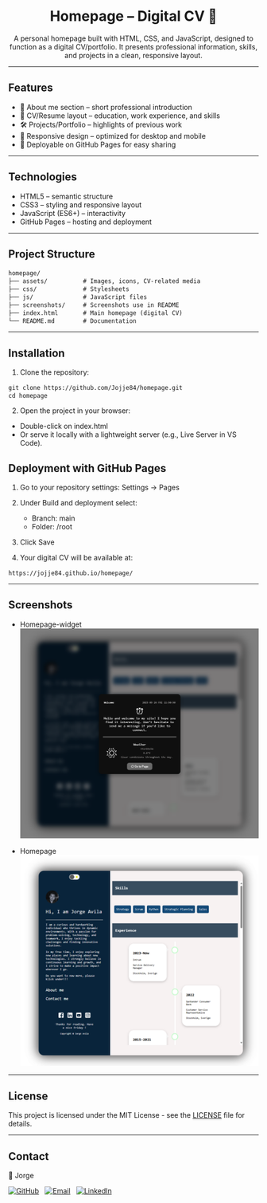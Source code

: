 <h1 align='center'>Homepage – Digital CV 💼</h1>

<p align="center">A personal homepage built with HTML, CSS, and JavaScript, designed to function as a digital CV/portfolio. It presents professional information, skills, and projects in a clean, responsive layout.</p>

---

## Features

- 👤 About me section – short professional introduction
- 📑 CV/Resume layout – education, work experience, and skills
- 🛠️ Projects/Portfolio – highlights of previous work
- 📱 Responsive design – optimized for desktop and mobile
- 🚀 Deployable on GitHub Pages for easy sharing

---

## Technologies

- HTML5 – semantic structure
- CSS3 – styling and responsive layout
- JavaScript (ES6+) – interactivity
- GitHub Pages – hosting and deployment

---

## Project Structure

```
homepage/
├── assets/          # Images, icons, CV-related media
├── css/             # Stylesheets
├── js/              # JavaScript files
├── screenshots/     # Screenshots use in README
├── index.html       # Main homepage (digital CV)
└── README.md        # Documentation
```

---

## Installation

1. Clone the repository:

```
git clone https://github.com/Jojje84/homepage.git
cd homepage
```

2. Open the project in your browser:

- Double-click on index.html
- Or serve it locally with a lightweight server (e.g., Live Server in VS Code).

## Deployment with GitHub Pages

1. Go to your repository settings: Settings → Pages

2. Under Build and deployment select:

   - Branch: main
   - Folder: /root

3. Click Save

4. Your digital CV will be available at:

```
https://jojje84.github.io/homepage/
```

---

## Screenshots

- Homepage-widget ![homepage-sida](screenshots/homepage.png)

- Homepage ![homepage-sida](screenshots/homepage2.png)

---

## License

This project is licensed under the MIT License - see the [LICENSE](LICENSE) file for details.

---

## Contact

👤 Jorge

[![GitHub](https://img.shields.io/badge/GitHub-Profile-181717?logo=github&logoColor=white)](https://github.com/Jojje84) 
&nbsp;
[![Email](https://img.shields.io/badge/Email-Contact-blue?logo=icloud&logoColor=white)](mailto:jorgeavilas@icloud.com) 
&nbsp;
[![LinkedIn](https://img.shields.io/badge/LinkedIn-Profile-0A66C2?logo=linkedin&logoColor=white)](https://www.linkedin.com/in/jorge-avila-35622030/)
